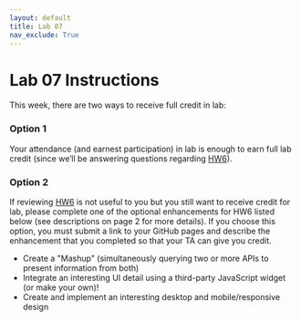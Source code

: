 ```yaml
---
layout: default
title: Lab 07
nav_exclude: True
---
```


# Lab 07 Instructions
This week, there are two ways to receive full credit in lab:

### Option 1
Your attendance (and earnest participation) in lab is enough to earn full lab credit (since we’ll be answering questions regarding [HW6](../../homework/hw06/README)).


### Option 2
If reviewing [HW6](../../homework/hw06/README) is not useful to you but you still want to receive credit for lab, please complete one of the optional enhancements for HW6 listed below (see descriptions on page 2 for more details). If you choose this option, you must submit a link to your GitHub pages and describe the enhancement that you completed so that your TA can give you credit.

* Create a "Mashup" (simultaneously querying two or more APIs to present information from both)
* Integrate an interesting UI detail using a third-party JavaScript widget (or make your own)!
* Create and implement an interesting desktop and mobile/responsive design
